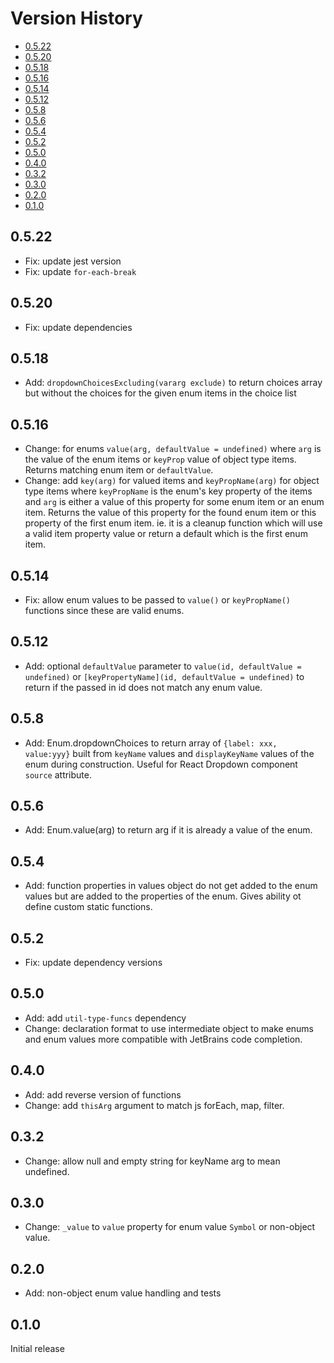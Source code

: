 # Version History

[TOC]: # " "

- [0.5.22](#0522)
- [0.5.20](#0520)
- [0.5.18](#0518)
- [0.5.16](#0516)
- [0.5.14](#0514)
- [0.5.12](#0512)
- [0.5.8](#058)
- [0.5.6](#056)
- [0.5.4](#054)
- [0.5.2](#052)
- [0.5.0](#050)
- [0.4.0](#040)
- [0.3.2](#032)
- [0.3.0](#030)
- [0.2.0](#020)
- [0.1.0](#010)


## 0.5.22

* Fix: update jest version
* Fix: update `for-each-break`

## 0.5.20

* Fix: update dependencies

## 0.5.18

* Add: `dropdownChoicesExcluding(vararg exclude)` to return choices array but without the
  choices for the given enum items in the choice list

## 0.5.16

* Change: for enums `value(arg, defaultValue = undefined)` where `arg` is the value of the enum
  items or `keyProp` value of object type items. Returns matching enum item or `defaultValue`.
* Change: add `key(arg)` for valued items and `keyPropName(arg)` for object type items where
  `keyPropName` is the enum's key property of the items and `arg` is either a value of this
  property for some enum item or an enum item. Returns the value of this property for the found
  enum item or this property of the first enum item. ie. it is a cleanup function which will use
  a valid item property value or return a default which is the first enum item.

## 0.5.14

* Fix: allow enum values to be passed to `value()` or `keyPropName()` functions since these are
  valid enums.

## 0.5.12

* Add: optional `defaultValue` parameter to `value(id, defaultValue = undefined)` or
  `[keyPropertyName](id, defaultValue = undefined)` to return if the passed in id does not match
  any enum value.

## 0.5.8

* Add: Enum.dropdownChoices to return array of `{label: xxx, value:yyy}` built from `keyName`
  values and `displayKeyName` values of the enum during construction. Useful for React Dropdown
  component `source` attribute.

## 0.5.6

* Add: Enum.value(arg) to return arg if it is already a value of the enum.

## 0.5.4

* Add: function properties in values object do not get added to the enum values but are added to
  the properties of the enum. Gives ability ot define custom static functions.

## 0.5.2

* Fix: update dependency versions

## 0.5.0

* Add: add `util-type-funcs` dependency
* Change: declaration format to use intermediate object to make enums and enum values more
  compatible with JetBrains code completion.

## 0.4.0

* Add: add reverse version of functions
* Change: add `thisArg` argument to match js forEach, map, filter.

## 0.3.2

* Change: allow null and empty string for keyName arg to mean undefined.

## 0.3.0

* Change: `_value` to `value` property for enum value `Symbol` or non-object value.

## 0.2.0

* Add: non-object enum value handling and tests

## 0.1.0

Initial release
